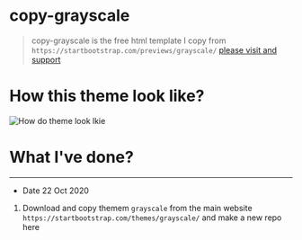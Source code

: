# copy-grayscale

>   copy-grayscale is the free html template 
>   I copy from `https://startbootstrap.com/previews/grayscale/` 
>   [please visit and support](https://startbootstrap.com/themes/grayscale/)



#   How this theme look like?

[grayscale_look1]:https://i.ibb.co/dLLd2Vt/grayscale-theme-22-oct-2020.png

![How do theme look lkie][grayscale_look1]





#   What I've done?

---

-   Date 22 Oct 2020 

1.  Download and copy themem `grayscale` from the main website `https://startbootstrap.com/themes/grayscale/` and make a new repo here
